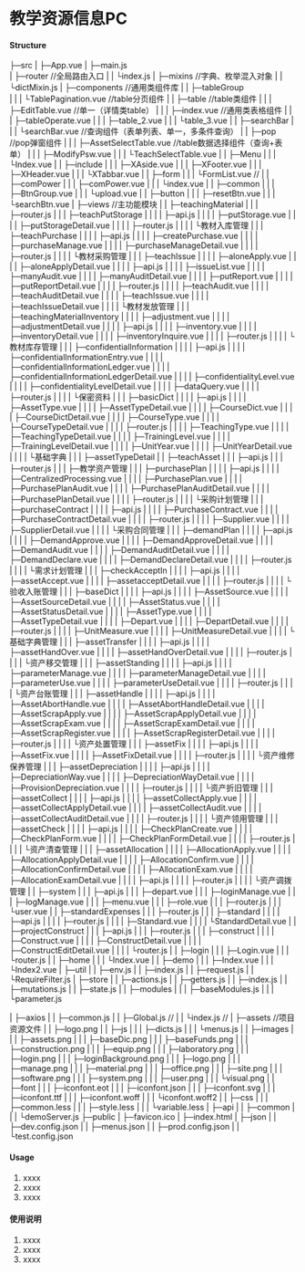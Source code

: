 # 教学资源信息PC

#### Structure

├─src
|  ├─App.vue
|  ├─main.js						
|  ├─router                         		//全局路由入口
|  |   └index.js
|  ├─mixins									//字典、枚举混入对象
|  |   └dictMixin.js
|  ├─components								//通用类组件库
|  |     ├─tableGroup		
|  |     |     └TablePagination.vue  		//table分页组件
|  |     ├─table							//table类组件
|  |     |   ├─EditTable.vue				//单一（详情类table）
|  |     |   ├─index.vue					//通用类表格组件
|  |     |   ├─tableOperate.vue
|  |     |   ├─table_2.vue
|  |     |   └table_3.vue
|  |     ├─searchBar
|  |     |     └searchBar.vue				//查询组件（表单列表、单一，多条件查询）
|  |     ├─pop								//pop弹窗组件
|  |     |  ├─AssetSelectTable.vue			//table数据选择组件（查询+表单）
|  |     |  ├─ModifyPsw.vue
|  |     |  └TeachSelectTable.vue
|  |     ├─Menu
|  |     |  └Index.vue
|  |     ├─include
|  |     |    ├─XAside.vue
|  |     |    ├─XFooter.vue
|  |     |    ├─XHeader.vue
|  |     |    └XTabbar.vue
|  |     ├─form
|  |     |  └FormList.vue					//
|  |     ├─comPower
|  |     |    ├─comPower.vue
|  |     |    └index.vue
|  |     ├─common
|  |     |   ├─BtnGroup.vue
|  |     |   └upload.vue
|  |     ├─button
|  |     |   ├─resetBtn.vue
|  |     |   └searchBtn.vue
|  ├─views							 //主功能模块
|  |   ├─teachingMaterial
|  |   |        ├─router.js
|  |   |        ├─teachPutStorage
|  |   |        |        ├─api.js
|  |   |        |        ├─putStorage.vue
|  |   |        |        ├─putStorageDetail.vue
|  |   |        |        ├─router.js
|  |   |        |        └教材入库管理
|  |   |        ├─teachPurchase
|  |   |        |       ├─api.js
|  |   |        |       ├─createPurchase.vue
|  |   |        |       ├─purchaseManage.vue
|  |   |        |       ├─purchaseManageDetail.vue
|  |   |        |       ├─router.js
|  |   |        |       └教材采购管理
|  |   |        ├─teachIssue
|  |   |        |     ├─aloneApply.vue
|  |   |        |     ├─aloneApplyDetail.vue
|  |   |        |     ├─api.js
|  |   |        |     ├─issueList.vue
|  |   |        |     ├─manyAudit.vue
|  |   |        |     ├─manyAuditDetail.vue
|  |   |        |     ├─putReport.vue
|  |   |        |     ├─putReportDetail.vue
|  |   |        |     ├─router.js
|  |   |        |     ├─teachAudit.vue
|  |   |        |     ├─teachAuditDetail.vue
|  |   |        |     ├─teachIssue.vue
|  |   |        |     ├─teachIssueDetail.vue
|  |   |        |     └教材发放管理
|  |   |        ├─teachingMaterialInventory
|  |   |        |             ├─adjustment.vue
|  |   |        |             ├─adjustmentDetail.vue
|  |   |        |             ├─api.js
|  |   |        |             ├─inventory.vue
|  |   |        |             ├─inventoryDetail.vue
|  |   |        |             ├─inventoryInquire.vue
|  |   |        |             ├─router.js
|  |   |        |             └教材库存管理
|  |   |        ├─confidentialInformation
|  |   |        |            ├─api.js
|  |   |        |            ├─confidentialInformationEntry.vue
|  |   |        |            ├─confidentialInformationLedger.vue
|  |   |        |            ├─confidentialInformationLedgerDetail.vue
|  |   |        |            ├─confidentialityLevel.vue
|  |   |        |            ├─confidentialityLevelDetail.vue
|  |   |        |            ├─dataQuery.vue
|  |   |        |            ├─router.js
|  |   |        |            └保密资料
|  |   |        ├─basicDict
|  |   |        |     ├─api.js
|  |   |        |     ├─AssetType.vue
|  |   |        |     ├─AssetTypeDetail.vue
|  |   |        |     ├─CourseDict.vue
|  |   |        |     ├─CourseDictDetail.vue
|  |   |        |     ├─CourseType.vue
|  |   |        |     ├─CourseTypeDetail.vue
|  |   |        |     ├─router.js
|  |   |        |     ├─TeachingType.vue
|  |   |        |     ├─TeachingTypeDetail.vue
|  |   |        |     ├─TrainingLevel.vue
|  |   |        |     ├─TrainingLevelDetail.vue
|  |   |        |     ├─UnitYear.vue
|  |   |        |     ├─UnitYearDetail.vue
|  |   |        |     └基础字典
|  |   |        ├─assetTypeDetail
|  |   ├─teachAsset
|  |   |     ├─api.js
|  |   |     ├─router.js
|  |   |     ├─教学资产管理
|  |   |     ├─purchasePlan
|  |   |     |      ├─api.js
|  |   |     |      ├─CentralizedProcessing.vue
|  |   |     |      ├─PurchasePlan.vue
|  |   |     |      ├─PurchasePlanAudit.vue
|  |   |     |      ├─PurchasePlanAuditDetail.vue
|  |   |     |      ├─PurchasePlanDetail.vue
|  |   |     |      ├─router.js
|  |   |     |      └采购计划管理
|  |   |     ├─purchaseContract
|  |   |     |        ├─api.js
|  |   |     |        ├─PurchaseContract.vue
|  |   |     |        ├─PurchaseContractDetail.vue
|  |   |     |        ├─router.js
|  |   |     |        ├─Supplier.vue
|  |   |     |        ├─SupplierDetail.vue
|  |   |     |        └采购合同管理
|  |   |     ├─demandPlan
|  |   |     |     ├─api.js
|  |   |     |     ├─DemandApprove.vue
|  |   |     |     ├─DemandApproveDetail.vue
|  |   |     |     ├─DemandAudit.vue
|  |   |     |     ├─DemandAuditDetail.vue
|  |   |     |     ├─DemandDeclare.vue
|  |   |     |     ├─DemandDeclareDetail.vue
|  |   |     |     ├─router.js
|  |   |     |     └需求计划管理
|  |   |     ├─checkAcceptIn
|  |   |     |       ├─api.js
|  |   |     |       ├─assetAccept.vue
|  |   |     |       ├─assetacceptDetail.vue
|  |   |     |       ├─router.js
|  |   |     |       └验收入账管理
|  |   |     ├─baseDict
|  |   |     |    ├─api.js
|  |   |     |    ├─AssetSource.vue
|  |   |     |    ├─AssetSourceDetail.vue
|  |   |     |    ├─AssetStatus.vue
|  |   |     |    ├─AssetStatusDetail.vue
|  |   |     |    ├─AssetType.vue
|  |   |     |    ├─AssetTypeDetail.vue
|  |   |     |    ├─Depart.vue
|  |   |     |    ├─DepartDetail.vue
|  |   |     |    ├─router.js
|  |   |     |    ├─UnitMeasure.vue
|  |   |     |    ├─UnitMeasureDetail.vue
|  |   |     |    └基础字典管理
|  |   |     ├─assetTransfer
|  |   |     |       ├─api.js
|  |   |     |       ├─assetHandOver.vue
|  |   |     |       ├─assetHandOverDetail.vue
|  |   |     |       ├─router.js
|  |   |     |       └资产移交管理
|  |   |     ├─assetStanding
|  |   |     |       ├─api.js
|  |   |     |       ├─parameterManage.vue
|  |   |     |       ├─parameterManageDetail.vue
|  |   |     |       ├─parameterUse.vue
|  |   |     |       ├─parameterUseDetail.vue
|  |   |     |       ├─router.js
|  |   |     |       └资产台账管理
|  |   |     ├─assetHandle
|  |   |     |      ├─api.js
|  |   |     |      ├─AssetAbortHandle.vue
|  |   |     |      ├─AssetAbortHandleDetail.vue
|  |   |     |      ├─AssetScrapApply.vue
|  |   |     |      ├─AssetScrapApplyDetail.vue
|  |   |     |      ├─AssetScrapExam.vue
|  |   |     |      ├─AssetScrapExamDetail.vue
|  |   |     |      ├─AssetScrapRegister.vue
|  |   |     |      ├─AssetScrapRegisterDetail.vue
|  |   |     |      ├─router.js
|  |   |     |      └资产处置管理
|  |   |     ├─assetFix
|  |   |     |    ├─api.js
|  |   |     |    ├─AssetFix.vue
|  |   |     |    ├─AssetFixDetail.vue
|  |   |     |    ├─router.js
|  |   |     |    └资产维修保养管理
|  |   |     ├─assetDepreciation
|  |   |     |         ├─api.js
|  |   |     |         ├─DepreciationWay.vue
|  |   |     |         ├─DepreciationWayDetail.vue
|  |   |     |         ├─ProvisionDepreciation.vue
|  |   |     |         ├─router.js
|  |   |     |         └资产折旧管理
|  |   |     ├─assetCollect
|  |   |     |      ├─api.js
|  |   |     |      ├─assetCollectApply.vue
|  |   |     |      ├─assetCollectApplyDetail.vue
|  |   |     |      ├─assetCollectAudit.vue
|  |   |     |      ├─assetCollectAuditDetail.vue
|  |   |     |      ├─router.js
|  |   |     |      └资产领用管理
|  |   |     ├─assetCheck
|  |   |     |     ├─api.js
|  |   |     |     ├─CheckPlanCreate.vue
|  |   |     |     ├─CheckPlanForm.vue
|  |   |     |     ├─CheckPlanFormDetail.vue
|  |   |     |     ├─router.js
|  |   |     |     └资产清查管理
|  |   |     ├─assetAllocation
|  |   |     |        ├─AllocationApply.vue
|  |   |     |        ├─AllocationApplyDetail.vue
|  |   |     |        ├─AllocationConfirm.vue
|  |   |     |        ├─AllocationConfirmDetail.vue
|  |   |     |        ├─AllocationExam.vue
|  |   |     |        ├─AllocationExamDetail.vue
|  |   |     |        ├─api.js
|  |   |     |        ├─router.js
|  |   |     |        └资产调拨管理
|  |   ├─system
|  |   |   ├─api.js
|  |   |   ├─depart.vue
|  |   |   ├─loginManage.vue
|  |   |   ├─logManage.vue
|  |   |   ├─menu.vue
|  |   |   ├─role.vue
|  |   |   ├─router.js
|  |   |   └user.vue
|  |   ├─standardExpenses
|  |   |        ├─router.js
|  |   |        ├─standard
|  |   |        |    ├─api.js
|  |   |        |    ├─router.js
|  |   |        |    ├─Standard.vue
|  |   |        |    └StandardDetail.vue
|  |   ├─projectConstruct
|  |   |        ├─api.js
|  |   |        ├─router.js
|  |   |        ├─construct
|  |   |        |     ├─Construct.vue
|  |   |        |     ├─ConstructDetail.vue
|  |   |        |     ├─ConstructEditDetail.vue
|  |   |        |     └router.js
|  |   ├─login
|  |   |   ├─Login.vue
|  |   |   └router.js
|  |   ├─home
|  |   |  └Index.vue
|  |   ├─demo
|  |   |  ├─Index.vue
|  |   |  └Index2.vue
|  ├─util
|  |  ├─env.js
|  |  ├─index.js
|  |  ├─request.js
|  |  └RequireFilter.js
|  ├─store
|  |   ├─actions.js
|  |   ├─getters.js
|  |   ├─index.js
|  |   ├─mutations.js
|  |   ├─state.js
|  |   ├─modules
|  |   |    ├─baseModules.js
|  |   |    └parameter.js

|  ├─axios
|  |   ├─common.js
|  |   ├─Global.js						//
|  |   └index.js						//
|  ├─assets								//项目资源文件
|  |   ├─logo.png
|  |   ├─js
|  |   | ├─dicts.js
|  |   | └menus.js
|  |   ├─images
|  |   |   ├─assets.png
|  |   |   ├─baseDic.png
|  |   |   ├─baseFunds.png
|  |   |   ├─construction.png
|  |   |   ├─equip.png
|  |   |   ├─laboratory.png
|  |   |   ├─login.png
|  |   |   ├─loginBackground.png
|  |   |   ├─logo.png
|  |   |   ├─manage.png
|  |   |   ├─material.png
|  |   |   ├─office.png
|  |   |   ├─site.png
|  |   |   ├─software.png
|  |   |   ├─system.png
|  |   |   ├─user.png
|  |   |   └visual.png
|  |   ├─font
|  |   |  ├─iconfont.eot
|  |   |  ├─iconfont.json
|  |   |  ├─iconfont.svg
|  |   |  ├─iconfont.ttf
|  |   |  ├─iconfont.woff
|  |   |  └iconfont.woff2
|  |   ├─css
|  |   |  ├─common.less
|  |   |  ├─style.less
|  |   |  └variable.less
|  ├─api
|  |  ├─common
|  |  |   └demoServer.js
├─public
|   ├─favicon.ico
|   ├─index.html
|   ├─json
|   |  ├─dev.config.json
|   |  ├─menus.json
|   |  ├─prod.config.json
|   |  └test.config.json

#### Usage

1.  xxxx
2.  xxxx
3.  xxxx

#### 使用说明

1.  xxxx
2.  xxxx
3.  xxxx

